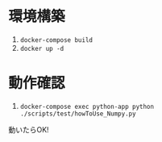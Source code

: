 # 環境構築

1. `docker-compose build`
1. `docker up -d`

# 動作確認

1. `docker-compose exec python-app python ./scripts/test/howToUse_Numpy.py`  

動いたらOK!